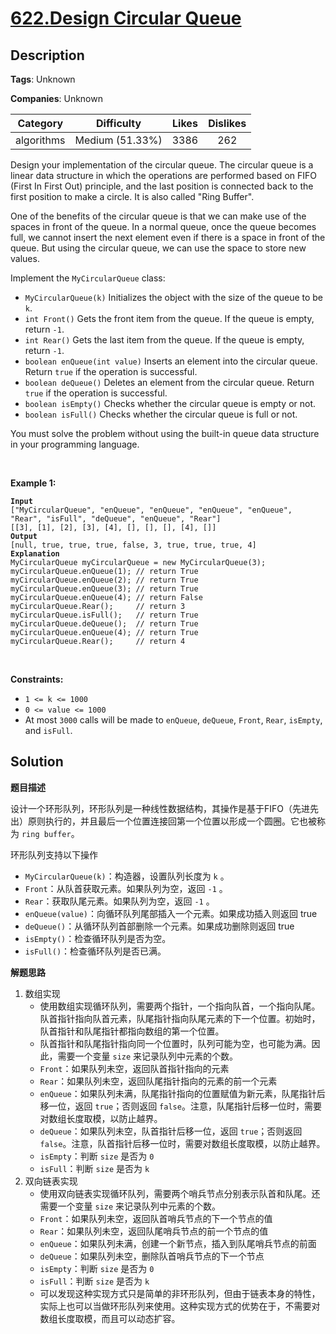 # [622.Design Circular Queue](https://leetcode.com/problems/design-circular-queue/description/)

## Description

**Tags**: Unknown

**Companies**: Unknown

|  Category  |   Difficulty    | Likes | Dislikes |
| :--------: | :-------------: | :---: | :------: |
| algorithms | Medium (51.33%) | 3386  |   262    |

<p>Design your implementation of the circular queue. The circular queue is a linear data structure in which the operations are performed based on FIFO (First In First Out) principle, and the last position is connected back to the first position to make a circle. It is also called &quot;Ring Buffer&quot;.</p>
<p>One of the benefits of the circular queue is that we can make use of the spaces in front of the queue. In a normal queue, once the queue becomes full, we cannot insert the next element even if there is a space in front of the queue. But using the circular queue, we can use the space to store new values.</p>
<p>Implement the <code>MyCircularQueue</code> class:</p>
<ul>
  <li><code>MyCircularQueue(k)</code> Initializes the object with the size of the queue to be <code>k</code>.</li>
  <li><code>int Front()</code> Gets the front item from the queue. If the queue is empty, return <code>-1</code>.</li>
  <li><code>int Rear()</code> Gets the last item from the queue. If the queue is empty, return <code>-1</code>.</li>
  <li><code>boolean enQueue(int value)</code> Inserts an element into the circular queue. Return <code>true</code> if the operation is successful.</li>
  <li><code>boolean deQueue()</code> Deletes an element from the circular queue. Return <code>true</code> if the operation is successful.</li>
  <li><code>boolean isEmpty()</code> Checks whether the circular queue is empty or not.</li>
  <li><code>boolean isFull()</code> Checks whether the circular queue is full or not.</li>
</ul>
<p>You must solve the problem without using the built-in queue data structure in your programming language.&nbsp;</p>
<p>&nbsp;</p>
<p><strong class="example">Example 1:</strong></p>
<pre><code><strong>Input</strong>
[&quot;MyCircularQueue&quot;, &quot;enQueue&quot;, &quot;enQueue&quot;, &quot;enQueue&quot;, &quot;enQueue&quot;, &quot;Rear&quot;, &quot;isFull&quot;, &quot;deQueue&quot;, &quot;enQueue&quot;, &quot;Rear&quot;]
[[3], [1], [2], [3], [4], [], [], [], [4], []]
<strong>Output</strong>
[null, true, true, true, false, 3, true, true, true, 4]
<strong>Explanation</strong>
MyCircularQueue myCircularQueue = new MyCircularQueue(3);
myCircularQueue.enQueue(1); // return True
myCircularQueue.enQueue(2); // return True
myCircularQueue.enQueue(3); // return True
myCircularQueue.enQueue(4); // return False
myCircularQueue.Rear();     // return 3
myCircularQueue.isFull();   // return True
myCircularQueue.deQueue();  // return True
myCircularQueue.enQueue(4); // return True
myCircularQueue.Rear();     // return 4</code></pre>
<p>&nbsp;</p>
<p><strong>Constraints:</strong></p>
<ul>
  <li><code>1 &lt;= k &lt;= 1000</code></li>
  <li><code>0 &lt;= value &lt;= 1000</code></li>
  <li>At most <code>3000</code> calls will be made to&nbsp;<code>enQueue</code>, <code>deQueue</code>,&nbsp;<code>Front</code>,&nbsp;<code>Rear</code>,&nbsp;<code>isEmpty</code>, and&nbsp;<code>isFull</code>.</li>
</ul>

## Solution

**题目描述**

设计一个环形队列，环形队列是一种线性数据结构，其操作是基于FIFO（先进先出）原则执行的，并且最后一个位置连接回第一个位置以形成一个圆圈。它也被称为 `ring buffer`。

环形队列支持以下操作

- `MyCircularQueue(k)`：构造器，设置队列长度为 `k` 。
- `Front`：从队首获取元素。如果队列为空，返回 `-1` 。
- `Rear`：获取队尾元素。如果队列为空，返回 `-1` 。
- `enQueue(value)`：向循环队列尾部插入一个元素。如果成功插入则返回 true
- `deQueue()`：从循环队列首部删除一个元素。如果成功删除则返回 true
- `isEmpty()`：检查循环队列是否为空。
- `isFull()`：检查循环队列是否已满。

**解题思路**

1. 数组实现
   - 使用数组实现循环队列，需要两个指针，一个指向队首，一个指向队尾。队首指针指向队首元素，队尾指针指向队尾元素的下一个位置。初始时，队首指针和队尾指针都指向数组的第一个位置。
   - 队首指针和队尾指针指向同一个位置时，队列可能为空，也可能为满。因此，需要一个变量 `size` 来记录队列中元素的个数。
   - `Front`：如果队列未空，返回队首指针指向的元素
   - `Rear`：如果队列未空，返回队尾指针指向的元素的前一个元素
   - `enQueue`：如果队列未满，队尾指针指向的位置赋值为新元素，队尾指针后移一位，返回 `true`；否则返回 `false`。注意，队尾指针后移一位时，需要对数组长度取模，以防止越界。
   - `deQueue`：如果队列未空，队首指针后移一位，返回 `true`；否则返回 `false`。注意，队首指针后移一位时，需要对数组长度取模，以防止越界。
   - `isEmpty`：判断 `size` 是否为 `0`
   - `isFull`：判断 `size` 是否为 `k`
2. 双向链表实现
   - 使用双向链表实现循环队列，需要两个哨兵节点分别表示队首和队尾。还需要一个变量 `size` 来记录队列中元素的个数。
   - `Front`：如果队列未空，返回队首哨兵节点的下一个节点的值
   - `Rear`：如果队列未空，返回队尾哨兵节点的前一个节点的值
   - `enQueue`：如果队列未满，创建一个新节点，插入到队尾哨兵节点的前面
   - `deQueue`：如果队列未空，删除队首哨兵节点的下一个节点
   - `isEmpty`：判断 `size` 是否为 `0`
   - `isFull`：判断 `size` 是否为 `k`
   - 可以发现这种实现方式只是简单的非环形队列，但由于链表本身的特性，实际上也可以当做环形队列来使用。这种实现方式的优势在于，不需要对数组长度取模，而且可以动态扩容。

